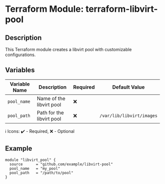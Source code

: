 # Terraform Module: terraform-libvirt-pool

## Description

This Terraform module creates a libvirt pool with customizable configurations.

## Variables

| Variable Name  | Description                        | Required | Default Value              |
| -------------- | ---------------------------------- | -------- | -------------------------- |
| `pool_name`    | Name of the libvirt pool            | ❌       |                            |
| `pool_path`    | Path for the libvirt pool           | ❌       | `/var/lib/libvirt/images`  |

ℹ️ Icons: ✔️ - Required, ❌ - Optional

## Example

```hcl
module "libvirt_pool" {
  source      = "github.com/example/libvirt-pool"
  pool_name   = "my_pool"
  pool_path   = "/path/to/pool"
}
